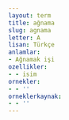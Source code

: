 ```yaml
---
layout: term
title: ağnama
slug: agnama
letter: A
lisan: Türkçe
anlamlar:
- Ağnamak işi
ozellikler:
- - isim
ornekler:
- - ''
orneklerkaynak:
- - ''
---
```


